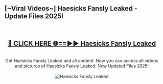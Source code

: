 <h2>[~Viral Videos~] Haesicks Fansly Leaked - Update Files 2025!</h2>
<br>
<div align="center">
<h2><a href="https://betterlinks.top/A2PfLJ" rel="nofollow">🔴 CLICK HERE 🌐==►► Haesicks Fansly Leaked</a></h2>
<br>
Get Haesicks Fansly Leaked and all content. Now you can access all videos and pictures of Haesicks Fansly Leaked. New Updated Files 2025!
<br>
<br>
<a href="https://betterlinks.top/A2PfLJ" rel="nofollow" data-target="animated-image.originalLink"><img src="https://i.ibb.co.com/WyWwxjT/player-gif2.gif" alt="Haesicks Fansly Leaked" style="max-width: 100%; display: inline-block;" data-target="animated-image.originalImage"></a>
</div>
<br>
